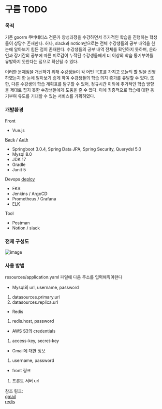 # 구름 TODO 
### 목적 
기존 goorm 쿠버네티스 전문가 양성과정을 수강하면서 추가적인 학습을 진행하는 학생들이 상당수 존재한다. 허나, slack과 notion만으로는 전체 수강생들의 공부 내역을 한 눈에 알아보기 힘든 점이 존재한다. 수강생들의 공부 내역 전체를 확인하지 못하며, 온라인과 장기간의 공부에 따른 피로감이 누적된 수강생들에게 더 이상의 학습 동기부여를 유발하지 못한다는 점으로 확산될 수 있다. 

이러한 문제점을 개선하기 위해 수강생들이 각 어떤 목표를 가지고 오늘의 할 일을 진행하였는지 한 눈에 알아보기 쉽게 하여 수강생들의 학습 의지 증가를 유발할 수 있다. 또한, 다른 수강생의 학습 계획표를 탐구할 수 있어, 정규시간 이외에 추가적인 학습 방향을 제대로 잡지 못한 수강생들에게 도움을 줄 수 있다. 이에 최종적으로 학습에 대한 동기부여 유도를 기대할 수 있는 서비스를 기획하였다.

### 개발환경
[Front]
- Vue.js   

[Back] / [Auth]
- Springboot 3.0.4, Spring Data JPA, Spring Security, Querydsl 5.0 
- Mysql 8.0
- JDK 17
- Gradle 
- Junit 5 

Devops [deploy]
- EKS  
- Jenkins / ArgoCD
- Prometheus / Grafana
- ELK

Tool
- Postman
- Notion / slack 

### 전체 구성도
![image](https://user-images.githubusercontent.com/33277725/234824704-1773847d-95d7-412d-bc41-497efc3ae342.png)

### 사용 방법
resources/application.yaml 파일에 다음 주소를 입력해줘야한다
- Mysql의 url, username, password
1. datasources.primary.url 
2. datasources.replica.url

- Redis
1. redis.host, password  

- AWS S3의 credentials
1. access-key, secret-key

- Gmail에 대한 정보
1. username, password   

- front 링크
1. 프론트 서버 url

참조 링크:  
[gmail](https://velog.io/@tjddus0302/Spring-Boot-%EB%A9%94%EC%9D%BC-%EB%B0%9C%EC%86%A1-%EA%B8%B0%EB%8A%A5-%EA%B5%AC%ED%98%84%ED%95%98%EA%B8%B0-Gmail)  
[redis](https://app.redislabs.com/#/)

[front]: https://github.com/kwx4957/okim-front  
[back]: https://github.com/kwx4957/okim  
[deploy]: https://github.com/kwx4957/okim-deploy  
[auth]: https://github.com/kwx4957/okim-auth  
